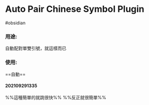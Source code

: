 # Auto Pair Chinese Symbol Plugin
#obsidian 

### 用途:
自動配對單雙引號，就這樣而已
### 使用:
==自動==

#### 202109291335
%%這種簡單的就跳很快%%
%%反正就很簡單%%